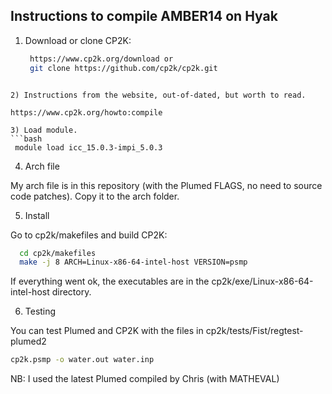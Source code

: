 ## Instructions to compile AMBER14 on Hyak

1) Download or clone CP2K:
  
   ```bash
    https://www.cp2k.org/download or
    git clone https://github.com/cp2k/cp2k.git
  ```
  
2) Instructions from the website, out-of-dated, but worth to read.

https://www.cp2k.org/howto:compile

3) Load module.
  ```bash
   module load icc_15.0.3-impi_5.0.3
 ```

4) Arch file

My arch file is in this repository (with the Plumed FLAGS, no need to source code patches). Copy it to the arch folder.
  
5) Install 
 
  Go to cp2k/makefiles and build CP2K:
  ```bash
    cd cp2k/makefiles
    make -j 8 ARCH=Linux-x86-64-intel-host VERSION=psmp
  ```
  
If everything went ok, the executables are in the cp2k/exe/Linux-x86-64-intel-host directory.
  
6) Testing

You can test Plumed and CP2K with the files in cp2k/tests/Fist/regtest-plumed2
 ```bash
cp2k.psmp -o water.out water.inp
```

NB: I used the latest Plumed compiled by Chris (with MATHEVAL)
 
